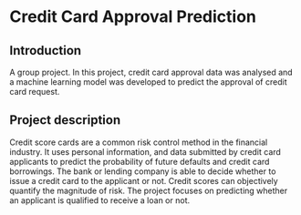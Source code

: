 # Credit Card Approval Prediction
## Introduction

A group project.
In this project, credit card approval data was analysed and a machine learning model was developed to predict the approval of credit card request. 

## Project description
Credit score cards are a common risk control method in the financial industry. It uses personal information,
and data submitted by credit card applicants to predict the probability of future defaults and credit card
borrowings. The bank or lending company is able to decide whether to issue a credit card to the applicant or
not. Credit scores can objectively quantify the magnitude of risk.
The project focuses on predicting whether an applicant is qualified to receive a loan or not.

